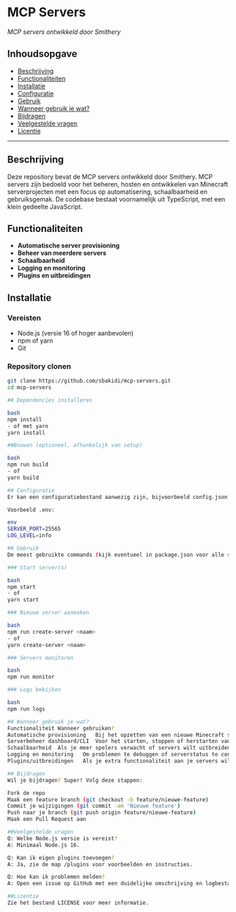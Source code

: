 # MCP Servers

*MCP servers ontwikkeld door Smithery*

## Inhoudsopgave

- [Beschrijving](#beschrijving)
- [Functionaliteiten](#functionaliteiten)
- [Installatie](#installatie)
- [Configuratie](#configuratie)
- [Gebruik](#gebruik)
- [Wanneer gebruik je wat?](#wanneer-gebruik-je-wat)
- [Bijdragen](#bijdragen)
- [Veelgestelde vragen](#veelgestelde-vragen)
- [Licentie](#licentie)

---

## Beschrijving

Deze repository bevat de MCP servers ontwikkeld door Smithery. MCP servers zijn bedoeld voor het beheren, hosten en ontwikkelen van Minecraft serverprojecten met een focus op automatisering, schaalbaarheid en gebruiksgemak. De codebase bestaat voornamelijk uit TypeScript, met een klein gedeelte JavaScript.

## Functionaliteiten

- **Automatische server provisioning**
- **Beheer van meerdere servers**
- **Schaalbaarheid**
- **Logging en monitoring**
- **Plugins en uitbreidingen**

## Installatie

### Vereisten

- Node.js (versie 16 of hoger aanbevolen)
- npm of yarn
- Git

### Repository clonen

```bash
git clone https://github.com/sbakidi/mcp-servers.git
cd mcp-servers

## Dependencies installeren

bash
npm install
- of met yarn
yarn install

##Bouwen (optioneel, afhankelijk van setup)

bash
npm run build
- of
yarn build

## Configuratie
Er kan een configuratiebestand aanwezig zijn, bijvoorbeeld config.json of .env. Vul hierin de benodigde gegevens in, zoals poorten, server paths, en opties voor logging.

Voorbeeld .env:

env
SERVER_PORT=25565
LOG_LEVEL=info

## Gebruik
De meest gebruikte commands (kijk eventueel in package.json voor alle scripts):

### Start server(s)

bash
npm start
- of
yarn start

### Nieuwe server aanmaken

bash
npm run create-server <naam>
- of
yarn create-server <naam>

### Servers monitoren

bash
npm run monitor

### Logs bekijken

bash
npm run logs

## Wanneer gebruik je wat?
Functionaliteit	Wanneer gebruiken?
Automatische provisioning	Bij het opzetten van een nieuwe Minecraft server
Serverbeheer dashboard/CLI	Voor het starten, stoppen of herstarten van servers
Schaalbaarheid	Als je meer spelers verwacht of servers wilt uitbreiden
Logging en monitoring	Om problemen te debuggen of serverstatus te controleren
Plugins/uitbreidingen	Als je extra functionaliteit aan je servers wilt toevoegen

## Bijdragen
Wil je bijdragen? Super! Volg deze stappen:

Fork de repo
Maak een feature branch (git checkout -b feature/nieuwe-feature)
Commit je wijzigingen (git commit -am 'Nieuwe feature')
Push naar je branch (git push origin feature/nieuwe-feature)
Maak een Pull Request aan

##Veelgestelde vragen
Q: Welke Node.js versie is vereist?
A: Minimaal Node.js 16.

Q: Kan ik eigen plugins toevoegen?
A: Ja, zie de map /plugins voor voorbeelden en instructies.

Q: Hoe kan ik problemen melden?
A: Open een issue op GitHub met een duidelijke omschrijving en logbestanden indien mogelijk.

##Licentie
Zie het bestand LICENSE voor meer informatie.
